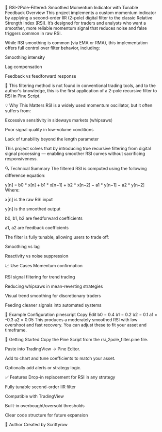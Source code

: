 📘 RSI-2Pole-Filtered: Smoothed Momentum Indicator with Tunable Feedback
Overview
This project implements a custom momentum indicator by applying a second-order IIR (2-pole) digital filter to the classic Relative Strength Index (RSI). It’s designed for traders and analysts who want a smoother, more reliable momentum signal that reduces noise and false triggers common in raw RSI.

While RSI smoothing is common (via EMA or RMA), this implementation offers full control over filter behavior, including:

Smoothing intensity

Lag compensation

Feedback vs feedforward response

📌 This filtering method is not found in conventional trading tools, and to the author's knowledge, this is the first application of a 2-pole recursive filter to RSI in Pine Script.

💡 Why This Matters
RSI is a widely used momentum oscillator, but it often suffers from:

Excessive sensitivity in sideways markets (whipsaws)

Poor signal quality in low-volume conditions

Lack of tunability beyond the length parameter

This project solves that by introducing true recursive filtering from digital signal processing — enabling smoother RSI curves without sacrificing responsiveness.

🔍 Technical Summary
The filtered RSI is computed using the following difference equation:

y[n] = b0 * x[n] + b1 * x[n−1] + b2 * x[n−2] − a1 * y[n−1] − a2 * y[n−2]
Where:

x[n] is the raw RSI input

y[n] is the smoothed output

b0, b1, b2 are feedforward coefficients

a1, a2 are feedback coefficients

The filter is fully tunable, allowing users to trade off:

Smoothing vs lag

Reactivity vs noise suppression

📈 Use Cases
Momentum confirmation

RSI signal filtering for trend trading

Reducing whipsaws in mean-reverting strategies

Visual trend smoothing for discretionary traders

Feeding cleaner signals into automated systems

🧪 Example Configuration
pinescript
Copy
Edit
b0 = 0.4
b1 = 0.2
b2 = 0.1
a1 = -0.3
a2 = 0.05
This produces a moderately smoothed RSI with low overshoot and fast recovery. You can adjust these to fit your asset and timeframe.

🚀 Getting Started
Copy the Pine Script from the rsi_2pole_filter.pine file.

Paste into TradingView → Pine Editor.

Add to chart and tune coefficients to match your asset.

Optionally add alerts or strategy logic.

✅ Features
Drop-in replacement for RSI in any strategy

Fully tunable second-order IIR filter

Compatible with TradingView

Built-in overbought/oversold thresholds

Clear code structure for future expansion


👤 Author
Created by Scrittyrow
